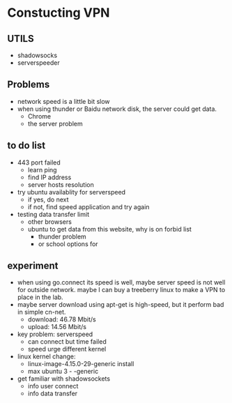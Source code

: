 # Constucting VPN
## UTILS
- shadowsocks
- serverspeeder
## Problems
- network speed is a little bit slow
- when using thunder or Baidu network disk, the server could get data.
    + Chrome
    + the server problem
## to do list
- 443 port failed
    + learn ping
    + find IP address
    + server hosts resolution
- try ubuntu availablity for serverspeed
    + if yes, do next
    + if not, find speed application and try again
- testing data transfer limit
    + other browsers
    + ubuntu to get data from this website, why is on forbid list
        * thunder problem
        * or school options for
## experiment
- when using go.connect its speed is well, maybe server speed is not well for outside network. maybe I can buy a treeberry linux to make a VPN to place in the lab.
- maybe server download using apt-get is high-speed, but it perform bad in simple cn-net.
    + download: 46.78 Mbit/s
    + upload: 14.56 Mbit/s
- key problem: serverspeed
    + can connect but time failed
    + speed urge different kernel
- linux kernel change:
    + linux-image-4.15.0-29-generic         install
    + max ubuntu 3 - -generic
- get familiar with shadowsockets
    + info user connect
    + info data transfer
